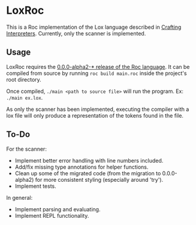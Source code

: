 # LoxRoc

This is a Roc implementation of the Lox language described in [Crafting Interpreters](https://craftinginterpreters.com/). Currently, only the scanner is implemented. 

## Usage

LoxRoc requires the [0.0.0-alpha2-* release of the Roc language](https://github.com/roc-lang/roc/releases/tag/0.0.0-alpha2-rolling). It can be compiled from source by running `roc build main.roc` inside the project's root directory. 

Once compiled, `./main <path to source file>` will run the program. Ex: `./main ex.lox`. 

As only the scanner has been implemented, executing the compiler with a lox file will only produce a representation of the tokens found in the file. 

## To-Do

For the scanner: 
  * Implement better error handling with line numbers included. 
  * Add/fix missing type annotations for helper functions. 
  * Clean up some of the migrated code (from the migration to 0.0.0-alpha2) for more consistent styling (especially around 'try'). 
  * Implement tests. 

In general:
  * Implement parsing and evaluating. 
  * Implement REPL functionality. 

